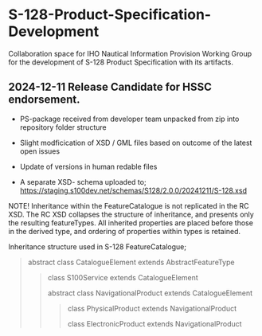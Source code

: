 # S-128-Product-Specification-Development
Collaboration space for IHO Nautical Information Provision Working Group for the development of S-128 Product Specification with its artifacts.  

## 2024-12-11 Release Candidate for HSSC endorsement.
- PS-package received from developer team unpacked from zip into repository folder structure
- Slight modficication of XSD / GML files based on outcome of the latest open issues
- Update of versions in human redable files
  
-  A separate XSD- schema uploaded to;
https://staging.s100dev.net/schemas/S128/2.0.0/20241211/S-128.xsd

NOTE!
Inheritance within the FeatureCatalogue is not replicated in the RC XSD. The RC XSD collapses the structure of inheritance, and presents only the resulting featureTypes.
All inherited properties are placed before those in the derived type, and ordering of properties within types is retained.

Inheritance structure used in S-128 FeatureCatalogue;

> abstract class CatalogueElement extends AbstractFeatureType
> 
>> class S100Service extends CatalogueElement
>> 
>>	abstract class NavigationalProduct extends CatalogueElement
>> 
>>> class PhysicalProduct extends NavigationalProduct
>>> 
>>> class ElectronicProduct extends NavigationalProduct
